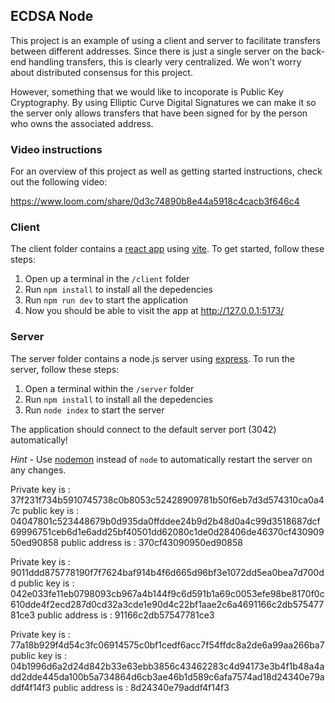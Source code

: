 ## ECDSA Node

This project is an example of using a client and server to facilitate transfers between different addresses. Since there is just a single server on the back-end handling transfers, this is clearly very centralized. We won't worry about distributed consensus for this project.

However, something that we would like to incoporate is Public Key Cryptography. By using Elliptic Curve Digital Signatures we can make it so the server only allows transfers that have been signed for by the person who owns the associated address.

### Video instructions

For an overview of this project as well as getting started instructions, check out the following video:

https://www.loom.com/share/0d3c74890b8e44a5918c4cacb3f646c4

### Client

The client folder contains a [react app](https://reactjs.org/) using [vite](https://vitejs.dev/). To get started, follow these steps:

1. Open up a terminal in the `/client` folder
2. Run `npm install` to install all the depedencies
3. Run `npm run dev` to start the application
4. Now you should be able to visit the app at http://127.0.0.1:5173/

### Server

The server folder contains a node.js server using [express](https://expressjs.com/). To run the server, follow these steps:

1. Open a terminal within the `/server` folder
2. Run `npm install` to install all the depedencies
3. Run `node index` to start the server

The application should connect to the default server port (3042) automatically!

_Hint_ - Use [nodemon](https://www.npmjs.com/package/nodemon) instead of `node` to automatically restart the server on any changes.

Private key is : 37f231f734b5910745738c0b8053c52428909781b50f6eb7d3d574310ca0a47c
public key is : 04047801c523448679b0d935da0ffddee24b9d2b48d0a4c99d3518687dcf69996751ceb6d1e6add25bf40501dd62080c1de0d28406de46370cf43090950ed90858
public address is : 370cf43090950ed90858

Private key is : 9011ddd875778190f7f7624baf914b4f6d665d96bf3e1072dd5ea0bea7d700dd
public key is : 042e033fe11eb0798093cb967a4b144f9c6d591b1a69c0053efe98be8170f0c610dde4f2ecd287d0cd32a3cde1e90d4c22bf1aae2c6a4691166c2db57547781ce3
public address is : 91166c2db57547781ce3

Private key is : 77a18b929f4d54c3fc06914575c0bf1cedf6acc7f54ffdc8a2de6a99aa266ba7
public key is : 04b1996d6a2d24d842b33e63ebb3856c43462283c4d94173e3b4f1b48a4add2dde445da100b5a734864d6cb3ae46b1d589c6afa7574ad18d24340e79addf4f14f3
public address is : 8d24340e79addf4f14f3
